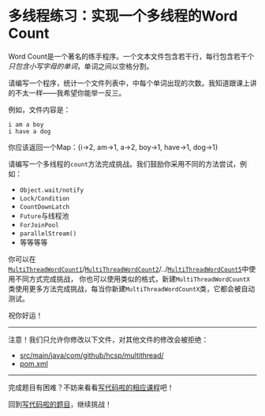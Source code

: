 # 多线程练习：实现一个多线程的Word Count

Word Count是一个著名的练手程序。一个文本文件包含若干行，每行包含若干个*只包含小写字母的单词*，单词之间以空格分割。

请编写一个程序，统计一个文件列表中，中每个单词出现的次数。我知道跟课上讲的不太一样——我希望你能举一反三。

例如，文件内容是：

```
i am a boy
i have a dog
```

你应该返回一个Map：{i->2, am->1, a->2, boy->1, have->1, dog->1}

请编写一个多线程的`count`方法完成挑战。我们鼓励你采用不同的方法尝试，例如：

- `Object.wait/notify`
- `Lock/Condition`
- `CountDownLatch`
- `Future`与线程池
- `ForJoinPool`
- `parallelStream()`
- 等等等等

你可以在[`MultiThreadWordCount1`](https://github.com/hcsp/multithread-word-count/blob/master/src/main/java/com/github/hcsp/multithread/MultiThreadWordCount1.java)/[`MultiThreadWordCount2`](https://github.com/hcsp/multithread-word-count/blob/master/src/main/java/com/github/hcsp/multithread/MultiThreadWordCount2.java)/../[`MultiThreadWordCount5`](https://github.com/hcsp/multithread-word-count/blob/master/src/main/java/com/github/hcsp/multithread/MultiThreadWordCount5.java)中使用不同方式完成挑战，
你也可以使用类似的格式，新建`MultiThreadWordCountX`类使用更多方法完成挑战，每当你新建`MultiThreadWordCountX`类，它都会被自动测试。

祝你好运！

-----
注意！我们只允许你修改以下文件，对其他文件的修改会被拒绝：
- [src/main/java/com/github/hcsp/multithread/](https://github.com/hcsp/multithread-word-count/blob/master/src/main/java/com/github/hcsp/multithread/)
- [pom.xml](https://github.com/hcsp/multithread-word-count/blob/master/pom.xml)
-----


完成题目有困难？不妨来看看[写代码啦的相应课程](https://xiedaimala.com/tasks/9bf0fb20-929d-4e17-891a-4673291d74a0)吧！

回到[写代码啦的题目](https://xiedaimala.com/tasks/9bf0fb20-929d-4e17-891a-4673291d74a0/quizzes/1b0fc390-74ad-4f55-b355-90b8a9154cc5)，继续挑战！ 
